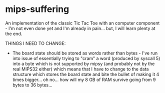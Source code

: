 # mips-suffering

An implementation of the classic Tic Tac Toe with an computer component - I'm not even done yet and I'm already in pain... but, I will learn plenty at the end.

THINGS I NEED TO CHANGE:

- The board state should be stored as words rather than bytes - I've run into issue of essentially trying to "cram" a word (produced by syscall 5) into a byte which is not supported by mipsy (and probably not by the real MIPS32 either) which means that I have to change to the data structure which stores the board state and bite the bullet of making it 4 times bigger... oh no... how will my 8 GB of RAM survive going from 9 bytes to 36 bytes...
